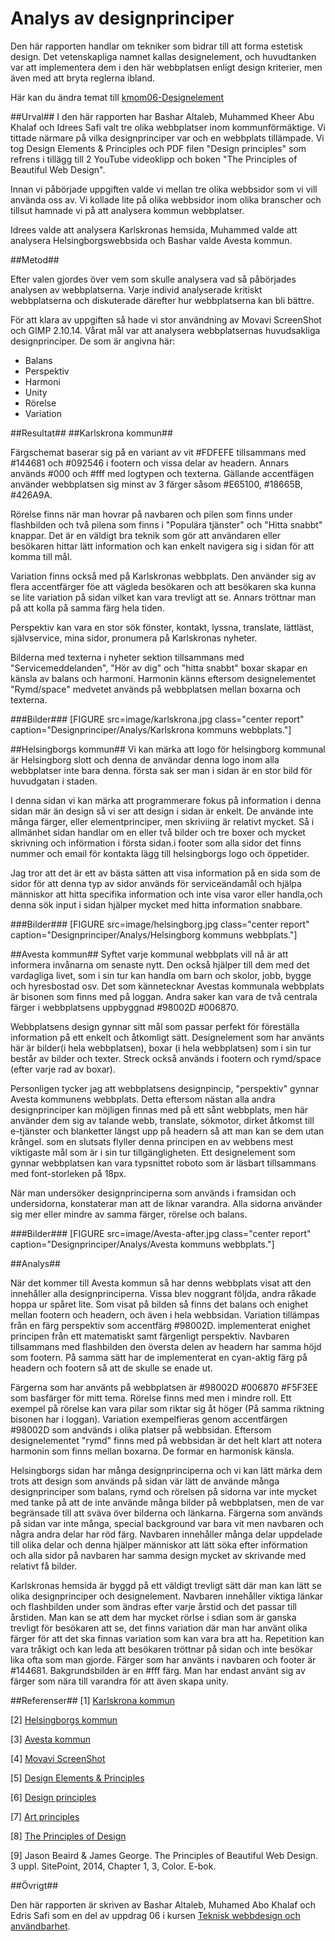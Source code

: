 ---
---
Analys av designprinciper
=========================
Den här rapporten handlar om tekniker som bidrar till att forma estetisk design. Det vetenskapliga namnet kallas designelement, och huvudtanken var att implementera dem i den här webbplatsen enligt design kriterier, men även med att bryta reglerna ibland.

Här kan du ändra temat till [kmom06-Designelement](http://www.student.bth.se/~baaa19/dbwebb-kurser/design/me/redovisa/htdocs/rapport/designprincip?style=kmom06-designprincip)

##Urval##
I den här rapporten har Bashar Altaleb, Muhammed Kheer Abu Khalaf och Idrees Safi valt tre olika webbplatser inom kommunförmäktige. Vi tittade närmare på vilka designprinciper var och en webbplats tillämpade. Vi tog Design Elements & Principles och PDF filen "Design principles" som refrens i tillägg till 2 YouTube videoklipp och boken "The Principles of Beautiful Web Design".


Innan vi påbörjade uppgiften valde vi mellan tre olika webbsidor som vi vill använda oss av. Vi kollade lite på olika webbsidor inom olika branscher och tillsut hamnade vi på att analysera kommun webbplatser.

Idrees valde att analysera Karlskronas hemsida, Muhammed valde att analysera Helsingborgswebbsida och Bashar valde Avesta kommun.



##Metod##

Efter valen gjordes över vem som skulle analysera vad så påbörjades analysen av webbplatserna. Varje individ analyserade kritiskt webbplatserna och diskuterade därefter hur webbplatserna kan bli bättre.

För att klara av uppgiften så hade vi stor användning av Movavi ScreenShot och GIMP 2.10.14. Vårat mål var att analysera webbplatsernas huvudsakliga designprinciper. De som är angivna här:

* Balans
* Perspektiv
* Harmoni
* Unity
* Rörelse
* Variation


##Resultat##
##Karlskrona kommun##

Färgschemat baserar sig på en variant av vit #FDFEFE tillsammans med #144681 och #092546 i footern och vissa delar av headern. Annars används #000 och #fff med logtypen och texterna. Gällande accentfägen använder webbplatsen sig minst av 3 färger såsom #E65100, #18665B, #426A9A.

Rörelse finns när man hovrar på navbaren och pilen som finns under flashbilden och två pilena som finns i "Populära tjänster" och "Hitta snabbt" knappar. Det är en väldigt bra teknik som gör att användaren eller besökaren hittar lätt information och kan enkelt navigera sig i sidan för att komma till mål.

Variation finns också med på Karlskronas webbplats. Den använder sig av flera accentfärger föe att vägleda besökaren och att besökaren ska kunna se lite variation på sidan vilket kan vara trevligt att se. Annars tröttnar man på att kolla på samma färg hela tiden.

Perspektiv kan vara en stor sök fönster, kontakt, lyssna, translate, lättläst, självservice, mina sidor, pronumera på Karlskronas nyheter.

Bilderna  med texterna i nyheter sektion tillsammans med "Servicemeddelanden", "Hör av dig" och "hitta snabbt" boxar skapar en känsla av balans och harmoni. Harmonin känns eftersom designelementet "Rymd/space" medvetet används på webbplatsen mellan boxarna och texterna.

###Bilder###
[FIGURE src=image/karlskrona.jpg class="center report" caption="Designprinciper/Analys/Karlskrona kommuns webbplats."]


##Helsingborgs kommun##
Vi kan märka att logo för helsingborg kommunal är Helsingborg slott och denna de användar denna logo inom alla webbplatser inte bara denna. första sak ser man i sidan är en stor bild för huvudgatan i staden.

I denna sidan vi kan märka att programmerare fokus på information i denna sidan mär än design så vi ser att design i sidan är enkelt. De använde inte många färger, eller elementprinciper, men skriviing är relativt mycket. Så i allmänhet sidan handlar om en eller två bilder och tre boxer och mycket skrivning och införmation i första sidan.i footer som alla sidor det finns nummer och email för kontakta lägg till helsingborgs logo och öppetider.

Jag tror att det är ett av bästa sätten att visa information på en sida som de sidor för att denna typ av sidor används för serviceändamål och hjälpa människor att hitta specifika information och inte visa varor eller handla,och denna sök input i sidan hjälper mycket med hitta information snabbare.

###Bilder###
[FIGURE src=image/helsingborg.jpg class="center report" caption="Designprinciper/Analys/Helsingborg kommuns webbplats."]


##Avesta kommun##
Syftet varje kommunal webbplats vill nå är att informera invånarna om senaste nytt. Den också hjälper till dem med det vardagliga livet, som i sin tur kan handla om barn och skolor, jobb, bygge och hyresbostad osv. Det som kännetecknar Avestas kommunala webbplats är bisonen som finns med på loggan. Andra saker kan vara de två centrala färger i webbplatsens uppbyggnad <span class="background7"> #98002D</span> <span class="background8">#006870</span>.

Webbplatsens design gynnar sitt mål som passar perfekt för föreställa information på ett enkelt och åtkomligt sätt. Designelement som har använts här är bilder(i hela webbplatsen), boxar (i hela webbplatsen) som i sin tur består av bilder och texter. Streck också används i footern och rymd/space (efter varje rad av boxar).

Personligen tycker jag att webbplatsens designpincip, "perspektiv" gynnar Avesta kommunens webbplats. Detta eftersom nästan alla andra designprinciper kan möjligen finnas med på ett sånt webbplats, men här använder dem sig av talande webb, translate, sökmotor, dirket åtkomst till e-tjänster och blanketter längst upp på headern så att man kan se dem utan krångel. som en slutsats flyller denna principen en av webbens mest viktigaste  mål som är i sin tur tillgängligheten. Ett designelement som gynnar webbplatsen kan vara typsnittet roboto som är läsbart tillsammans med font-storleken på 18px.

När man undersöker designprinciperna som används i framsidan och undersidorna, konstaterar man att de liknar varandra. Alla sidorna använder sig mer eller mindre av samma färger, rörelse och balans.

###Bilder###
[FIGURE src=image/Avesta-after.jpg class="center report" caption="Designprinciper/Analys/Avesta kommuns webbplats."]


##Analys##

När det kommer till Avesta kommun så har denns webbplats visat att den innehåller alla designprinciperna. Vissa blev noggrant följda, andra råkade hoppa ur spåret lite. Som visat på bilden så finns det balans och enighet mellan footern och headern, och även i hela webbsidan.
Variation tillämpas från en färg perspektiv som accentfärg <span class="background7"> #98002D</span>. 
implementerat enighet principen från ett matematiskt samt färgenligt perspektiv. Navbaren tillsammans med flashbilden den översta delen av headern har samma höjd som footern. På samma sätt har de implementerat en cyan-aktig färg på headern och footern så att de skulle se enade ut.

Färgerna som har använts  på webbplatsen är <span class="background7"> #98002D</span> <span class="background8">#006870</span> <span class="background9">#F5F3EE</span> som basfärger för mitt tema. Rörelse finns med men i mindre roll. Ett exempel på rörelse kan vara pilar som riktar  sig åt höger (På samma riktning bisonen har i loggan). Variation exempelfieras genom accentfärgen <span class="background7"> #98002D</span> som andvänds i olika platser på webbsidan. Eftersom designelementet "rymd" finns med på webbsidan är det helt klart att notera harmonin som finns mellan boxarna. De formar en harmonisk känsla.


Helsingborgs sidan har många designprinciperna och vi kan lätt märka dem trots att design som används på sidan vär lätt de använde många designprinciper som balans, rymd och rörelsen på sidorna var inte mycket med tanke på att de inte använde många bilder på webbplatsen, men de var begränsade till att sväva över bilderna och länkarna. Färgerna som används på sidan var inte många, special background var bara vit men navbaren och några andra delar har röd färg. Navbaren innehåller många delar uppdelade till olika delar och denna hjälper människor att lätt söka efter införmation och alla sidor på navbaren har samma design mycket av skrivande med relativt få bilder.

Karlskronas hemsida är byggd på ett väldigt trevligt sätt där man kan lätt se olika designprinciper och designelement. Navbaren innehåller viktiga länkar och flashbilden under som ändras efter varje årstid och det passar till årstiden. Man kan se att dem har mycket rörlse i sdian som är ganska trevligt för besökaren att se, det finns variation där man har använt olika färger för att det ska finnas variation som kan vara bra att ha. Repetition kan vara tråkigt och kan leda att besökaren tröttnar på sidan och inte besökar lika ofta som man gjorde. Färger som har använts i navbaren och footer är #144681. Bakgrundsbilden är en #fff färg. Man har endast använt sig av färger som nära till varandra för att även skapa unity.


##Referenser##
[1] [Karlskrona kommun](https://www.karlskrona.se/)

[2] [Helsingborgs kommun](https://helsingborg.se/)

[3] [Avesta kommun](https://avesta.se/)

[4] [Movavi ScreenShot](https://img.movavi.com/online-help/screenrecorder/9/taking_screenshots.htm#)

[5] [Design Elements & Principles](https://www.canva.com/learn/design-elements-principles/)

[6] [Design principles](https://dbwebb.se/article/vl.pdf)

[7] [Art principles](https://www.youtube.com/watch?v=eapeL2fwdc8&list=PLKtP9l5q3ce-oz7aoBkk-oEn4xzGbtqxU&index=5)

[8] [The Principles of Design](https://www.youtube.com/watch?v=ZK86XQ1iFVs&list=PLKtP9l5q3ce-oz7aoBkk-oEn4xzGbtqxU&index=2)

[9] Jason Beaird & James George. The Principles of Beautiful Web Design. 3 uppl. SitePoint, 2014, Chapter 1, 3, Color. E-bok.

##Övrigt##

Den här rapporten är skriven av Bashar Altaleb, Muhamed Abo Khalaf och Edris Safi som en del av uppdrag 06 i kursen [Teknisk webbdesign och användbarhet](https://dbwebb.se/kurser/design-v2).
